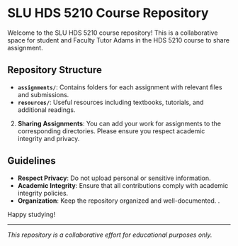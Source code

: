 # SLU HDS 5210 Course Repository

Welcome to the SLU HDS 5210 course repository! This is a collaborative space for student and Faculty Tutor Adams in the HDS 5210 course to share assignment.

## Repository Structure

- **`assignments/`**: Contains folders for each assignment with relevant files and submissions.
- **`resources/`**: Useful resources including textbooks, tutorials, and additional readings.


2. **Sharing Assignments**: You can add your work for assignments to the corresponding directories. Please ensure you respect academic integrity and privacy.

## Guidelines

- **Respect Privacy**: Do not upload personal or sensitive information.
- **Academic Integrity**: Ensure that all contributions comply with academic integrity policies.
- **Organization**: Keep the repository organized and well-documented.
.

Happy studying!

---

*This repository is a collaborative effort for educational purposes only.*
